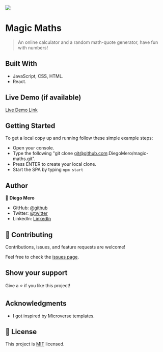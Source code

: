 ![](https://img.shields.io/badge/Microverse-blueviolet)

# Magic Maths

> An online calculator and a random math-quote generator, have fun with numbers!

## Built With

- JavaScript, CSS, HTML.
- React.

## Live Demo (if available)

[Live Demo Link](https://livedemo.com)

## Getting Started

To get a local copy up and running follow these simple example steps:

- Open your console.
- Type the following "git clone git@github.com:DiegoMero/magic-maths.git".
- Press ENTER to create your local clone.
- Start the SPA by typing `npm start`

## Author

👤 **Diego Mero**

- GitHub: [@github](https://github.com/DiegoMero)
- Twitter: [@twitter](https://twitter.com/Dimero18)
- LinkedIn: [LinkedIn](https://www.linkedin.com/in/diego-mero-80b326225/)

## 🤝 Contributing

Contributions, issues, and feature requests are welcome!

Feel free to check the [issues page](../../issues/).

## Show your support

Give a ⭐️ if you like this project!

## Acknowledgments

- I got inspired by Microverse templates.

## 📝 License

This project is [MIT](./MIT.md) licensed.
